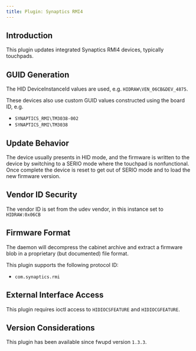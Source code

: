 ```yaml
---
title: Plugin: Synaptics RMI4
---
```


## Introduction

This plugin updates integrated Synaptics RMI4 devices, typically touchpads.

## GUID Generation

The HID DeviceInstanceId values are used, e.g. `HIDRAW\VEN_06CB&DEV_4875`.

These devices also use custom GUID values constructed using the board ID, e.g.

* `SYNAPTICS_RMI\TM3038-002`
* `SYNAPTICS_RMI\TM3038`

## Update Behavior

The device usually presents in HID mode, and the firmware is written to the
device by switching to a SERIO mode where the touchpad is nonfunctional.
Once complete the device is reset to get out of SERIO mode and to load the new
firmware version.

## Vendor ID Security

The vendor ID is set from the udev vendor, in this instance set to `HIDRAW:0x06CB`

## Firmware Format

The daemon will decompress the cabinet archive and extract a firmware blob in
a proprietary (but documented) file format.

This plugin supports the following protocol ID:

* `com.synaptics.rmi`

## External Interface Access

This plugin requires ioctl access to `HIDIOCSFEATURE` and `HIDIOCGFEATURE`.

## Version Considerations

This plugin has been available since fwupd version `1.3.3`.
